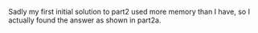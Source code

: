 Sadly my first initial solution to part2 used more memory than I have, so I actually found the answer as shown in part2a.
